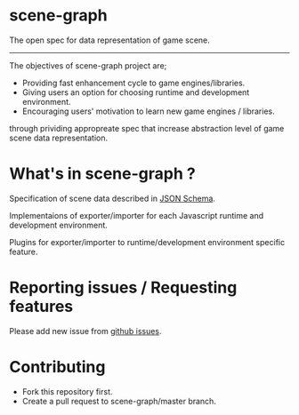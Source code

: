 # scene-graph

The open spec for data representation of game scene.

----

The objectives of scene-graph project are;

- Providing fast enhancement cycle to game engines/libraries.
- Giving users an option for choosing runtime and development environment.
- Encouraging users' motivation to learn new game engines / libraries.

through prividing appropreate spec that increase abstraction level of game scene data representation.

# What's in scene-graph ?

Specification of scene data described in [JSON Schema](https://json-schema.org/).

Implementaions of exporter/importer for each Javascript runtime and development environment.

Plugins for exporter/importer to runtime/development environment specific feature.

# Reporting issues / Requesting features

Please add new issue from [github issues](https://github.com/drecom/scene-graph/issues).

# Contributing

- Fork this repository first.
- Create a pull request to scene-graph/master branch.
